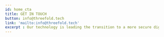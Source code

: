 ```yaml
---
id: home_cta
title: GET IN TOUCH
button: info@threefold.tech
link: 'mailto:info@threefold.tech'
excerpt : Our technology is leading the transition to a more secure digital world. Get in touch for more information, partnership or investment opportunities.
---
```


